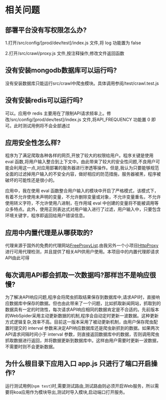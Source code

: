 # 相关问题

## 部署平台没有写权限怎么办?

1.打开/src/config/[prod/dev/test]/index.js 文件,将 log 功能置为 false

2.打开/src/crawl/proxy.js 文件,按注释操作,修改文件返回函数

## 没有安装mongodb数据库可以运行吗?

没有安装数据库只能运行src/crawl中爬虫模块。具体调用参阅/test/crawl.test.js

## 没有安装redis可以运行吗?

可以。应用中 redis 主要用在了限制API请求频率上。修改/src/config/[prod/dev/test]/index.js 文件,将API_FREQUENCY 功能置 0 即可。此时测试用例将不会全部通过

## 应用安全性怎么样?

程序为了满足爬取各种各样的网页,开放了较大的权限给用户。程序关键是使用 eval 函数,将用户输入整合到上下文中。由此带来了较大的安全性问题,不良用户可能会利用这一点,对应用部署的服务器进行渗透等操作。但是,我认为只要能够规范全面的过滤掉用户输入的不安全内容，做好相应的防范措施，服务器被黑，程序被破坏的可能性还是很小的。

应用中，我在使用 eval 函数整合用户输入的模块中开启了严格模式，该模式下，有着不允许使用未声明的变量，不允许删除变量或对象，不允许变量重名，不允许使用转义字符，不允许使用八进制，在作用域 eval 中创建的变量将不能被调用等众多特点。此外，使用正则表达式对用户输入进行了过滤，用户输入中，只要包含环境关键字，程序即返回给用户错误信息。

## 应用中内置代理是从哪获取的?

代理来源于国外的免费的代理网站[FreeProxyList](https://free-proxy-list.net/).由我另外一个小项目[HttpProxy](https://proxys.herokuapp.com)进行可用代理检测，并且提供了相关API供用户使用。本项目中的内置代理即请求API由此可得

## 每次调用API都会抓取一次数据吗?那样岂不是响应很慢?

为了解决API响应问题,程序会将爬虫抓取结果保存到数据库中,请求API时，直接响应数据库中保存的数据。但也由此带来了一个问题，比如抓取新闻网站，抓取到的数据具有一定的时效性，每次请求API响应相同的数据肯定是不合适的。先前版本的WebSpider采用主动更新数据的机制,程序会自动定时更新一波数据。这种更新方式逻辑复杂,效率不高。目前这一版本采用了被动更新机制，由用户保存爬虫配置时提交的 interval 参数来决定API响应数据库还是爬虫新抓到的数据。如果两次API请求间隔时间小于 interval 参数，则直接返回数据库中的数据，否则调用爬虫抓取数据进行返回，并将数据更新到数据库中。这样由用户需要时更新一波数据，不需要时则不会更新数据。

## 为什么根目录下应用入口 app.js 只进行了端口开启操作?

运行测试用例(`npm test`)时,需要测试路由,测试路由则必须开启Web服务，所以需要将koa应用作为模块导出,测试时导入模块,启动端口打开服务。